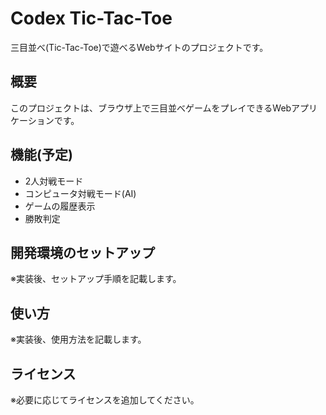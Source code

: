 # Codex Tic-Tac-Toe

三目並べ(Tic-Tac-Toe)で遊べるWebサイトのプロジェクトです。

## 概要

このプロジェクトは、ブラウザ上で三目並べゲームをプレイできるWebアプリケーションです。

## 機能(予定)

- 2人対戦モード
- コンピュータ対戦モード(AI)
- ゲームの履歴表示
- 勝敗判定

## 開発環境のセットアップ

※実装後、セットアップ手順を記載します。

## 使い方

※実装後、使用方法を記載します。

## ライセンス

※必要に応じてライセンスを追加してください。
